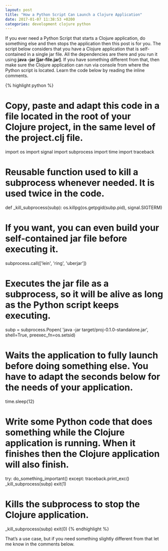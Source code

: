 ```yaml
---
layout: post
title: "How a Python Script Can Launch a Clojure Application"
date: 2017-01-07 11:38:53 +0200
categories: development clojure python
---
```


If you ever need a Python Script that starts a Clojure application, do something else and then stops the application then this post is for you. The script below considers that you have a Clojure application that is self-contained in a single jar file. All the dependencies are there and you run it using <strong>java -jar [jar-file.jar]</strong>. If you have something different from that, then make sure the Clojure application can run via console from where the Python script is located. Learn the code below by reading the inline comments.

{% highlight python %}
# Copy, paste and adapt this code in a file located in the root of your Clojure project, in the same level of the project.clj file.
import os
import signal
import subprocess
import time
import traceback

# Reusable function used to kill a subprocess whenever needed. It is used twice in the code.
def _kill_subprocess(subp):
    os.killpg(os.getpgid(subp.pid), signal.SIGTERM)

# If you want, you can even build your self-contained jar file before executing it.
subprocess.call(['lein', 'ring', 'uberjar'])

# Executes the jar file as a subprocess, so it will be alive as long as the Python script keeps executing.
subp = subprocess.Popen(
    'java -jar target/proj-0.1.0-standalone.jar',
    shell=True,
    preexec_fn=os.setsid)

# Waits the application to fully launch before doing something else. You have to adapt the seconds below for the needs of your application.
time.sleep(12)

# Write some Python code that does something while the Clojure application is running. When it finishes then the Clojure application will also finish.
try:
    do_something_important()
except:
    traceback.print_exc()
    _kill_subprocess(subp)
    exit(1)

# Kills the subprocess to stop the Clojure application.
_kill_subprocess(subp)
exit(0)
{% endhighlight %}

That’s a use case, but if you need something slightly different from that let me know in the comments below.
